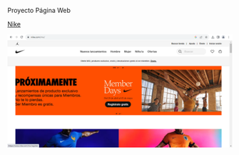 Proyecto Página Web

[Nike](https://www.nike.com/mx/)

![Imagen Nike](https://github.com/JaimeHernandezMendoza/JaimeHernandezMendoza.github.io/blob/main/Nike/Captura%20PNG.PNG)


